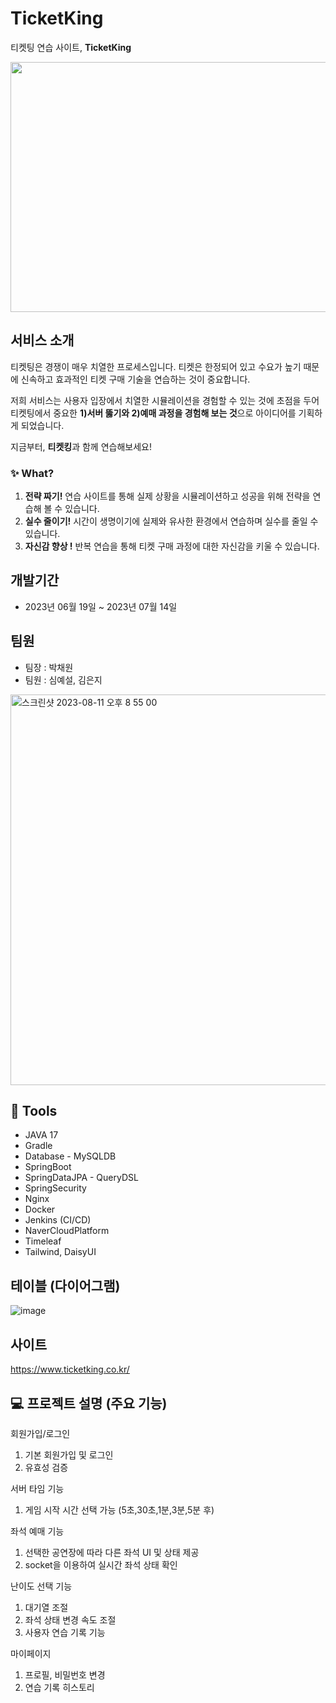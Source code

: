 # TicketKing

티켓팅 연습 사이트, **TicketKing**

<img src="https://i.ibb.co/hRcMTcb/The-Heartbreakers.jpg" width="1000" height="400" >

## 서비스 소개
티켓팅은 경쟁이 매우 치열한 프로세스입니다.
티켓은 한정되어 있고 수요가 높기 때문에 신속하고 효과적인 티켓 구매 기술을 연습하는 것이 중요합니다.
    
저희 서비스는 사용자 입장에서 치열한 시뮬레이션을 경험할 수 있는 것에 초점을 두어
티켓팅에서 중요한 **1)서버 뚫기와 2)예매 과정을 경험해 보는 것**으로 아이디어를 기획하게 되었습니다.

지금부터, **티켓킹**과 함께 연습해보세요!

### ✨ What?
1. **전략 짜기!** 연습 사이트를 통해 실제 상황을 시뮬레이션하고 성공을 위해 전략을 연습해 볼 수 있습니다.
2. **실수 줄이기!** 시간이 생명이기에 실제와 유사한 환경에서 연습하며 실수를 줄일 수 있습니다.
3. **자신감 향상 !** 반복 연습을 통해 티켓 구매 과정에 대한 자신감을 키울 수 있습니다.
 
## 개발기간
- 2023년 06월 19일 ~ 2023년 07월 14일

## 팀원  
- 팀장 : 박채원
- 팀원 : 심예설, 김은지
<img width="625" alt="스크린샷 2023-08-11 오후 8 55 00" src="https://github.com/ProjectTicketKing/TicketKing/assets/82140052/dd6e1751-75aa-4368-9060-78a566310e0e">

## 🔧 Tools 
- JAVA 17
- Gradle
- Database - MySQLDB
- SpringBoot
- SpringDataJPA - QueryDSL
- SpringSecurity
- Nginx
- Docker
- Jenkins (CI/CD)
- NaverCloudPlatform
- Timeleaf
- Tailwind, DaisyUI

## 테이블 (다이어그램)
![image](https://github.com/ProjectTicketKing/TicketKing/assets/89733207/3283ec6a-fe99-43e6-830f-ab6b214a276e)

## 사이트
https://www.ticketking.co.kr/

##  💻  프로젝트 설명 (주요 기능)
회원가입/로그인
  1. 기본 회원가입 및 로그인
  2. 유효성 검증

서버 타임 기능
  1. 게임 시작 시간 선택 가능 (5초,30초,1분,3분,5분 후)

좌석 예매 기능
  1. 선택한 공연장에 따라 다른 좌석 UI 및 상태 제공
  2. socket을 이용하여 실시간 좌석 상태 확인

난이도 선택 기능
  1. 대기열 조절 
  2. 좌석 상태 변경 속도 조절
  3. 사용자 연습 기록 기능

마이페이지
  1. 프로필, 비밀번호 변경
  2. 연습 기록 히스토리


    
